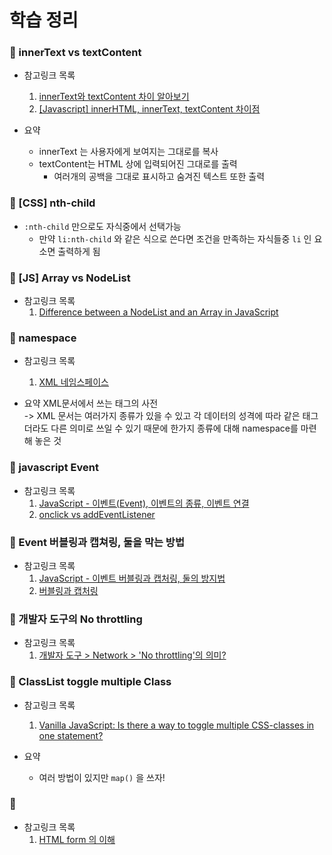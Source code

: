 # 학습 정리
### 📔 innerText vs textContent
- 참고링크 목록
    1. [innerText와 textContent 차이 알아보기](https://webisfree.com/2020-03-07/[%EC%9E%90%EB%B0%94%EC%8A%A4%ED%81%AC%EB%A6%BD%ED%8A%B8]-textcontent-%EA%B7%B8%EB%A6%AC%EA%B3%A0-innertext-%EC%B0%A8%EC%9D%B4%EC%A0%90-%EC%95%8C%EC%95%84%EB%B3%B4%EA%B8%B0)
    2. [[Javascript] innerHTML, innerText, textContent 차이점](https://hianna.tistory.com/483)
   
- 요약
  - innerText 는 사용자에게 보여지는 그대로를 복사
  - textContent는 HTML 상에 입력되어진 그대로를 출력
    - 여러개의 공백을 그대로 표시하고 숨겨진 텍스트 또한 출력
  
### 📔 [CSS] nth-child
- `:nth-child` 만으로도 자식중에서 선택가능
  - 만약 `li:nth-child` 와 같은 식으로 쓴다면 조건을 만족하는 자식들중 `li` 인 요소면 출력하게 됨


### 📔 [JS] Array vs NodeList
- 참고링크 목록 
    1. [Difference between a NodeList and an Array in JavaScript](https://attacomsian.com/blog/javascript-nodelist-vs-array)

### 📔 namespace
- 참고링크 목록 
    1. [XML 네임스페이스](http://www.tcpschool.com/xml/xml_basic_namespace)

- 요약
XML문서에서 쓰는 태그의 사전
  <br>-> XML 문서는 여러가지 종류가 있을 수 있고 각 데이터의 성격에 따라 같은 태그더라도 다른 의미로 쓰일 수 있기 때문에 한가지 종류에 대해 namespace를 마련해 놓은 것

### 📔 javascript Event
- 참고링크 목록 
    1. [JavaScript - 이벤트(Event), 이벤트의 종류, 이벤트 연결](https://jenny-daru.tistory.com/17)
    2. [onclick vs addEventListener](https://cbw1030.tistory.com/302)

### 📔 Event 버블링과 캡쳐링, 둘을 막는 방법
- 참고링크 목록 
    1. [JavaScript - 이벤트 버블링과 캡처링, 둘의 방지법](https://cbw1030.tistory.com/301?category=1142019)
    2. [버블링과 캡처링](https://ko.javascript.info/bubbling-and-capturing)

### 📔 개발자 도구의 No throttling
- 참고링크 목록 
    1. [개발자 도구 > Network > 'No throttling'의 의미?](https://unit-15.tistory.com/85)

### 📔 ClassList toggle multiple Class
- 참고링크 목록 
    1. [Vanilla JavaScript: Is there a way to toggle multiple CSS-classes in one statement?](https://stackoverflow.com/questions/36544762/vanilla-javascript-is-there-a-way-to-toggle-multiple-css-classes-in-one-stateme)

- 요약
  - 여러 방법이 있지만 `map()` 을 쓰자!

### 📔 <form>
- 참고링크 목록 
    1. [HTML form 의 이해](https://www.nextree.co.kr/p8428/)
